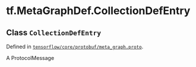 <div itemscope itemtype="http://developers.google.com/ReferenceObject">
<meta itemprop="name" content="tf.MetaGraphDef.CollectionDefEntry" />
<meta itemprop="path" content="Stable" />
</div>

# tf.MetaGraphDef.CollectionDefEntry

## Class `CollectionDefEntry`





Defined in [`tensorflow/core/protobuf/meta_graph.proto`](/code/stable/tensorflow/core/protobuf/meta_graph.proto).

A ProtocolMessage


